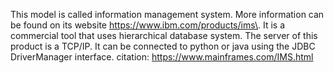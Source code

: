 This model is called information management system. More information can be found on its website https://www.ibm.com/products/ims\.
It is a commercial tool that uses hierarchical database system.
The server of this product is a TCP/IP.
It can be connected to python or java using the JDBC DriverManager interface.
citation: https://www.mainframes.com/IMS.html
